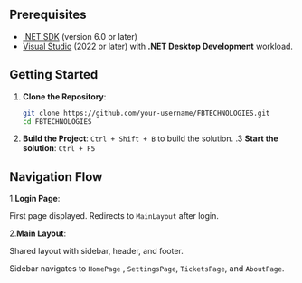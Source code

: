 ## Prerequisites
- [.NET SDK](https://dotnet.microsoft.com/download) (version 6.0 or later)
- [Visual Studio](https://visualstudio.microsoft.com/) (2022 or later) with **.NET Desktop Development** workload.
## Getting Started
1. **Clone the Repository**:
   ```bash
   git clone https://github.com/your-username/FBTECHNOLOGIES.git
   cd FBTECHNOLOGIES
2. **Build the Project**:
 `Ctrl + Shift + B` to build the solution.
.3 **Start the solution**: 
`Ctrl + F5`
## Navigation Flow
1.**Login Page**:

First page displayed. Redirects to `MainLayout` after login.

2.**Main Layout**:

Shared layout with sidebar, header, and footer.

Sidebar navigates to `HomePage` , `SettingsPage`, `TicketsPage`, and `AboutPage`.
